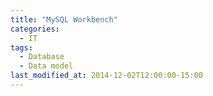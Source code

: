 ```yaml
---
title: "MySQL Workbench"
categories:
  - IT
tags:
  - Database
  - Data model
last_modified_at: 2014-12-02T12:00:00-15:00
---
```

